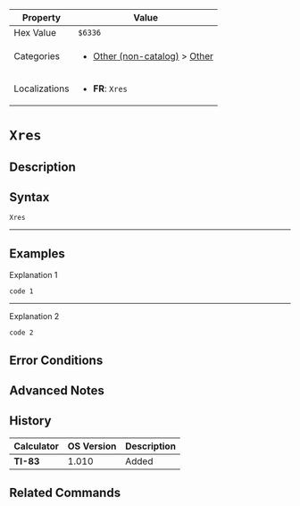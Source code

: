 | Property      | Value |
|---------------|-------|
| Hex Value     | `$6336`|
| Categories    | <ul><li>[Other (non-catalog)](<../categories/Other (non-catalog).md>) > [Other](<../categories/Other (non-catalog).md#Other>)</li></ul> |
| Localizations | <ul><li><b>FR</b>: `Xres`</li></ul> |

# `Xres`

## Description




## Syntax
`Xres`

<hr>

## Examples

Explanation 1
```ti-basic
code 1
```
---
Explanation 2
```ti-basic
code 2
```

## Error Conditions


## Advanced Notes


## History
| Calculator | OS Version | Description |
|------------|------------|-------------|
| <b>TI-83</b> | 1.010 | Added |

## Related Commands

